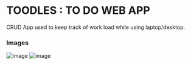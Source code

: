 ﻿# TOODLES : TO DO WEB APP

CRUD App used to keep track of work load while using laptop/desktop.

### Images
![image](https://github.com/manya706/TO-DO-WEB-APP/assets/96016153/f982834e-945e-49d0-90ab-17b11d914c6b) ![image](https://github.com/manya706/TO-DO-WEB-APP/assets/96016153/8df362b9-b853-4554-88eb-16e888077e0f)
